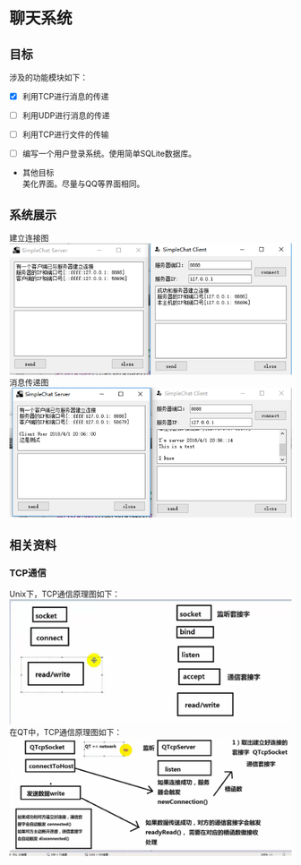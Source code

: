 # 聊天系统

## 目标

涉及的功能模块如下：

- [x] 利用TCP进行消息的传递  

- [ ] 利用UDP进行消息的传递 

- [ ] 利用TCP进行文件的传输

- [ ] 编写一个用户登录系统。使用简单SQLite数据库。

- 其他目标  
美化界面。尽量与QQ等界面相同。

## 系统展示
建立连接图  
![01建立连接](https://github.com/JosanSun/SimpleChat/blob/master/pic/01%E5%BB%BA%E7%AB%8B%E8%BF%9E%E6%8E%A5.png  "建立连接")   
消息传递图  
![02消息传递](https://github.com/JosanSun/SimpleChat/blob/master/pic/02%E8%BF%9B%E8%A1%8C%E6%B6%88%E6%81%AF%E7%9A%84%E4%BC%A0%E9%80%92.png  "消息传递界面")

## 相关资料

### TCP通信

Unix下，TCP通信原理图如下：
![](https://github.com/JosanSun/SimpleChat/blob/master/pic/UnixTCP%E9%80%9A%E4%BF%A1.png  "Unix TCP通信")
在QT中，TCP通信原理图如下：
![](https://github.com/JosanSun/SimpleChat/blob/master/pic/QtTCP%E9%80%9A%E4%BF%A1.png  "Qt TCP通信")


